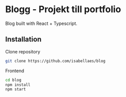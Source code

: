 # Blogg - Projekt till portfolio

Blog built with React + Typescript.

## Installation

Clone repository

```sh
git clone https://github.com/isabellaes/blog
```

Frontend

```sh
cd blog
npm install
npm start




